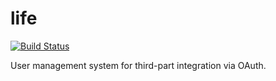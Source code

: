 # life

[![Build Status](https://travis-ci.org/zccz14/life.svg?branch=master)](https://travis-ci.org/zccz14/life)

User management system for third-part integration via OAuth.
